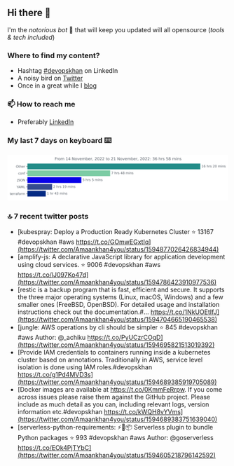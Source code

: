 <!--- [![Hits](https://hits.seeyoufarm.com/api/count/incr/badge.svg?url=https%3A%2F%2Fgithub.com%2Fakhan4u%2Fhit-counter&count_bg=%2379C83D&title_bg=%23555555&icon=&icon_color=%23E7E7E7&title=visits&edge_flat=false)](https://hits.seeyoufarm.com) --->

## Hi there 👋

I'm the _notorious bot_ 🤣 that will keep you updated will all opensource (_tools & tech included_) 

### Where to find my content?

* Hashtag [#devopskhan](https://www.linkedin.com/feed/hashtag/devopskhan) on LinkedIn
* A noisy bird on [Twitter](https://twitter.com/Amaankhan4you)
* Once in a great while I [blog](https://linuxparrot.com) 


### 📫 **How to reach me**

* Preferably [LinkedIn](https://www.linkedin.com/in/amaan-khan-linux-ninja)

### My last 7 days on keyboard ⌨️

<img src="https://github.com/akhan4u/akhan4u/blob/main/images/stat.svg" alt="Amaan's Wakatime Activity!"/>

### 🔝 7 recent twitter posts
<!-- DEVDOJO:START -->
- [kubespray: Deploy a Production Ready Kubernetes Cluster
⭐️ 13167
#devopskhan #aws
https://t.co/GOmwEGxtIq](https://twitter.com/Amaankhan4you/status/1594877026426834944)
- [amplify-js: A declarative JavaScript library for application development using cloud services.
⭐️ 9006
#devopskhan #aws
https://t.co/lJ097Ko47d](https://twitter.com/Amaankhan4you/status/1594786423910977536)
- [restic is a backup program that is fast, efficient and secure. It supports the three major operating systems &lpar;Linux, macOS, Windows&rpar; and a few smaller ones &lpar;FreeBSD, OpenBSD&rpar;. For detailed usage and installation instructions check out the documentation.#… https://t.co/1NkUOEtIfJ](https://twitter.com/Amaankhan4you/status/1594704665190465538)
- [jungle: AWS operations by cli should be simpler
⭐️ 845
#devopskhan #aws
Author: @_achiku
https://t.co/PyUCzrCOqD](https://twitter.com/Amaankhan4you/status/1594695821513019392)
- [Provide IAM credentials to containers running inside a kubernetes cluster based on annotations. Traditionally in AWS, service level isolation is done using IAM roles.#devopskhan https://t.co/g1Pd4MVD3s](https://twitter.com/Amaankhan4you/status/1594689385919705089)
- [Docker images are available at https://t.co/0KmmFeRrpw. If you come across issues please raise them against the GitHub project. Please include as much detail as you can, including relevant logs, version information etc.#devopskhan https://t.co/kWQH8vYVms](https://twitter.com/Amaankhan4you/status/1594689383751639040)
- [serverless-python-requirements: ⚡️🐍📦 Serverless plugin to bundle Python packages
⭐️ 993
#devopskhan #aws
Author: @goserverless
https://t.co/EOk4PjTYbC](https://twitter.com/Amaankhan4you/status/1594605218796142592)
<!-- DEVDOJO:END -->

<!-- ![Amaan's GitHub stats](https://github-readme-stats.vercel.app/api?username=akhan4u&count_private=true&show_icons=true&hide=contribs) -->
